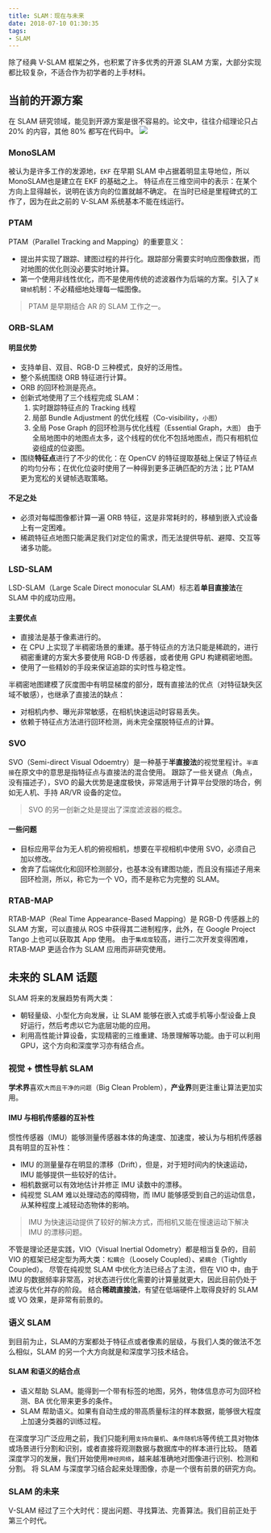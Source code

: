 ```yaml
---
title: SLAM：现在与未来
date: 2018-07-10 01:30:35
tags:
- SLAM
---
```

除了经典 V-SLAM 框架之外，也积累了许多优秀的开源 SLAM 方案，大部分实现都比较复杂，不适合作为初学者的上手材料。
## 当前的开源方案
在 SLAM 研究领域，能见到开源方案是很不容易的。论文中，往往介绍理论只占 20% 的内容，其他 80% 都写在代码中。
![](https://raw.githubusercontent.com/necusjz/mPOST/master/SLAM/14_1.jpeg)
<!--more-->
### MonoSLAM
被认为是许多工作的发源地，`EKF` 在早期 SLAM 中占据着明显主导地位，所以 MonoSLAM也是建立在 EKF 的基础之上。
特征点在三维空间中的表示：在某个方向上显得越长，说明在该方向的位置就越不确定。 
在当时已经是里程碑式的工作了，因为在此之前的 V-SLAM 系统基本不能在线运行。
### PTAM
PTAM（Parallel Tracking and Mapping）的重要意义：
- 提出并实现了跟踪、建图过程的并行化。跟踪部分需要实时响应图像数据，而对地图的优化则没必要实时地计算。
- 第一个使用非线性优化，而不是使用传统的滤波器作为后端的方案。引入了`关键帧`机制：不必精细地处理每一幅图像。

> PTAM 是早期结合 AR 的 SLAM 工作之一。

### ORB-SLAM
#### 明显优势
- 支持单目、双目、RGB-D 三种模式，良好的泛用性。
- 整个系统围绕 ORB 特征进行计算。
- ORB 的回环检测是亮点。
- 创新式地使用了三个线程完成 SLAM：
	1. 实时跟踪特征点的 Tracking 线程
	2. 局部 Bundle Adjustment 的优化线程（Co-visibility，`小图`）
	3. 全局 Pose Graph 的回环检测与优化线程（Essential Graph，`大图`）
	由于全局地图中的地图点太多，这个线程的优化不包括地图点，而只有相机位姿组成的位姿图。
- 围绕**特征点**进行了不少的优化：在 OpenCV 的特征提取基础上保证了特征点的均匀分布；在优化位姿时使用了一种得到更多正确匹配的方法；比 PTAM 更为宽松的关键帧选取策略。

#### 不足之处
* 必须对每幅图像都计算一遍 ORB 特征，这是非常耗时的，移植到嵌入式设备上有一定困难。
* 稀疏特征点地图只能满足我们对定位的需求，而无法提供导航、避障、交互等诸多功能。

### LSD-SLAM
LSD-SLAM（Large Scale Direct monocular SLAM）标志着**单目直接法**在 SLAM 中的成功应用。
#### 主要优点
* 直接法是基于像素进行的。
* 在 CPU 上实现了半稠密场景的重建。基于特征点的方法只能是稀疏的，进行稠密重建的方案大多要使用 RGB-D 传感器，或者使用 GPU 构建稠密地图。
* 使用了一些精妙的手段来保证追踪的实时性与稳定性。

半稠密地图建模了灰度图中有明显梯度的部分，既有直接法的优点（对特征缺失区域不敏感），也继承了直接法的缺点：
* 对相机内参、曝光非常敏感，在相机快速运动时容易丢失。
* 依赖于特征点方法进行回环检测，尚未完全摆脱特征点的计算。

### SVO
SVO（Semi-direct Visual Odoemtry）是一种基于**半直接法**的视觉里程计。`半直接`在原文中的意思是指特征点与直接法的混合使用。
跟踪了一些关键点（角点，没有描述子），SVO 的最大优势是速度极快，非常适用于计算平台受限的场合，例如无人机、手持 AR/VR 设备的定位。
> SVO 的另一创新之处是提出了深度滤波器的概念。

#### 一些问题
- 目标应用平台为无人机的俯视相机，想要在平视相机中使用 SVO，必须自己加以修改。
- 舍弃了后端优化和回环检测部分，也基本没有建图功能，而且没有描述子用来回环检测，所以，称它为一个 VO，而不是称它为完整的 SLAM。

### RTAB-MAP
RTAB-MAP（Real Time Appearance-Based Mapping）是 RGB-D 传感器上的 SLAM 方案，可以直接从 ROS 中获得其二进制程序，此外，在 Google Project Tango 上也可以获取其 App 使用。
由于`集成度`较高，进行二次开发变得困难，RTAB-MAP 更适合作为 SLAM 应用而非研究使用。
## 未来的 SLAM 话题
SLAM 将来的发展趋势有两大类：
- 朝轻量级、小型化方向发展，让 SLAM 能够在嵌入式或手机等小型设备上良好运行，然后考虑以它为底层功能的应用。
- 利用高性能计算设备，实现精密的三维重建、场景理解等功能。由于可以利用 GPU，这个方向和深度学习亦有结合点。

### 视觉 + 惯性导航 SLAM
**学术界**喜欢`大而且干净的问题`（Big Clean Problem），**产业界**则更注重让算法更加实用。
#### IMU 与相机传感器的互补性
惯性传感器（IMU）能够测量传感器本体的角速度、加速度，被认为与相机传感器具有明显的互补性：
- IMU 的测量量存在明显的漂移（Drift），但是，对于短时间内的快速运动，IMU 能够提供一些较好的估计。
- 相机数据可以有效地估计并修正 IMU 读数中的漂移。
- 纯视觉 SLAM 难以处理动态的障碍物，而 IMU 能够感受到自己的运动信息，从某种程度上减轻动态物体的影响。

> IMU 为快速运动提供了较好的解决方式，而相机又能在慢速运动下解决 IMU 的漂移问题。

不管是理论还是实践，VIO（Visual Inertial Odometry）都是相当复杂的，目前 VIO 的框架已经定型为两大类：`松耦合`（Loosely Coupled）、`紧耦合`（Tightly Coupled）。
尽管在纯视觉 SLAM 中优化方法已经占了主流，但在 VIO 中，由于 IMU 的数据频率非常高，对状态进行优化需要的计算量就更大，因此目前仍处于滤波与优化并存的阶段。
结合**稀疏直接法**，有望在低端硬件上取得良好的 SLAM 或 VO 效果，是非常有前景的。
### 语义 SLAM
到目前为止，SLAM的方案都处于特征点或者像素的层级，与我们人类的做法不怎么相似，SLAM 的另一个大方向就是和深度学习技术结合。
#### SLAM 和语义的结合点
- 语义帮助 SLAM。能得到一个带有标签的地图，另外，物体信息亦可为回环检测、BA 优化带来更多的条件。
- SLAM 帮助语义。如果有自动生成的带高质量标注的样本数据，能够很大程度上加速分类器的训练过程。

在深度学习广泛应用之前，我们只能利用`支持向量机`、`条件随机场`等传统工具对物体或场景进行分割和识别，或者直接将观测数据与数据库中的样本进行比较。
随着深度学习的发展，我们开始使用`神经网络`，越来越准确地对图像进行识别、检测和分割。
将 SLAM 与深度学习结合起来处理图像，亦是一个很有前景的研究方向。
### SLAM 的未来
V-SLAM 经过了三个大时代：提出问题、寻找算法、完善算法。我们目前正处于第三个时代。
